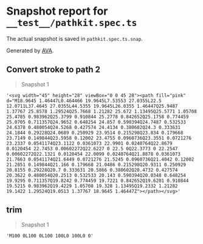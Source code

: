 # Snapshot report for `__test__/pathkit.spec.ts`

The actual snapshot is saved in `pathkit.spec.ts.snap`.

Generated by [AVA](https://avajs.dev).

## Convert stroke to path 2

> Snapshot 1

    '<svg width="45" height="28" viewBox="0 0 45 28"><path fill="pink" d="M18.9645 1.46447L0.464466 19.9645L7.53553 27.0355L22.5 12.0711L37.4645 27.0355L44.5355 19.9645L26.0355 1.46447Q25.9487 1.37767 25.8578 1.29524Q25.7668 1.21282 25.672 1.13495Q25.5771 1.05708 25.4785 0.983962Q25.3799 0.910844 25.2778 0.842652Q25.1758 0.774459 25.0705 0.711357Q24.9652 0.648254 24.857 0.590394Q24.7487 0.532533 24.6378 0.480054Q24.5268 0.427574 24.4134 0.380602Q24.3 0.333631 24.1844 0.29228Q24.0689 0.250929 23.9514 0.215298Q23.834 0.179668 23.7149 0.149844Q23.5958 0.12002 23.4755 0.0960736Q23.3551 0.0721276 23.2337 0.0541174Q23.1122 0.0361073 22.9901 0.0240764Q22.8679 0.0120454 22.7453 0.00602272Q22.6227 0 22.5 0Q22.3773 0 22.2547 0.00602272Q22.1321 0.0120454 22.0099 0.0240764Q21.8878 0.0361073 21.7663 0.0541174Q21.6449 0.0721276 21.5245 0.0960736Q21.4042 0.12002 21.2851 0.149844Q21.166 0.179668 21.0486 0.215298Q20.9311 0.250929 20.8155 0.29228Q20.7 0.333631 20.5866 0.380602Q20.4732 0.427574 20.3622 0.480054Q20.2513 0.532533 20.143 0.590394Q20.0348 0.648254 19.9295 0.711357Q19.8242 0.774459 19.7221 0.842652Q19.6201 0.910844 19.5215 0.983962Q19.4229 1.05708 19.328 1.13495Q19.2332 1.21282 19.1422 1.29524Q19.0513 1.37767 18.9645 1.46447Z"></path></svg>'

## trim

> Snapshot 1

    'M100 0L100 0L100 100L0 100L0 0'
